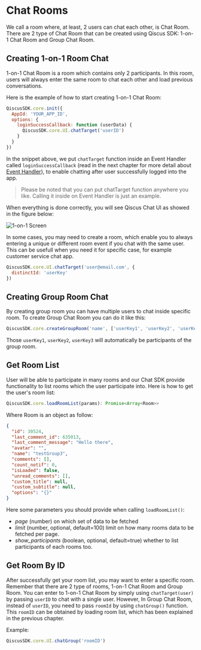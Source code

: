 # Chat Rooms

We call a room where, at least, 2 users can chat each other, is Chat Room. There
are 2 type of Chat Room that can be created using Qiscus SDK: 1-on-1 Chat
Room and Group Chat Room.

## Creating 1-on-1 Room Chat
1-on-1 Chat Room is a room which contains only 2 participants. In this room,
users will always enter the same room to chat each other and load
previous conversations.

Here is the example of how to start creating 1-on-1 Chat Room:
```javascript
QiscusSDK.core.init({
  AppId: 'YOUR_APP_ID',
  options: {
    loginSuccessCallback: function (userData) {
      QiscusSDK.core.UI.chatTarget('userID')
    }
  }
})
```

In the snippet above, we put `chatTarget` function inside an Event Handler
called `loginSuccessCallback`
(read in the next chapter for more detail about [Event Handler](/documentation/web/event-handler)),
to enable chatting after user successfully logged into the app.

> Please be noted that you can put chatTarget function anywhere you like.
> Calling it inside on Event Handler is just an example.

When everything is done correctly, you will see Qiscus Chat UI as showed in
the figure below:

![1-on-1 Screen](https://cdn.rawgit.com/qiscus/qiscus-sdk-web/feature/docs/docs/images/1-on-1-screen.png "1-on-1 Screen")

In some cases, you may need to create a room, which enable you to always
entering a unique or different
room event if you chat with the same user. This can be usefull when you need
it for specific case, for example customer service chat app.
```javascript
QiscusSDK.core.UI.chatTarget('user@email.com', {
  distinctId: 'userKey'
})
```

## Creating Group Room Chat

By creating group room you can have multiple users to chat inside specific room.
To create Group Chat Room you can do it like this:
```javascript
QiscusSDK.core.createGroupRoom('name', ['userKey1', 'userKey2', 'userKey3'])
```
Those `userKey1`, `userKey2`, `userKey3` will automatically be participants of
the group room.

## Get Room List

User will be able to participate in many rooms and our Chat SDK provide
functionality to list rooms which the user participate into. Here is how to get
the user's room list:
```javascript
QiscusSDK.core.loadRoomList(params): Promise<Array<Room>>
```
Where Room is an object as follow:
```json
{
  "id": 30524,
  "last_comment_id": 635013,
  "last_comment_message": "Hello there",
  "avatar": "",
  "name": "testGroup3",
  "comments": [],
  "count_notif": 0,
  "isLoaded": false,
  "unread_comments": [],
  "custom_title": null,
  "custom_subtitle": null,
  "options": "{}"
}
```

Here some parameters you should provide when calling `loadRoomList()`:
- *page* (number) on which set of data to be fetched
- *limit* (number, optional, default=100) limit on how many rooms data to be
  fetched per page.
- *show_participants* (boolean, optional, default=true) whether to list
  participants of each rooms too.

## Get Room By ID

After successfully get your room list, you may want to enter a specific room.
Remember that there are 2 type of rooms, 1-on-1 Chat Room and Group Room.
You can enter to 1-on-1 Chat Room by simply using `chatTarget(user)`
by passing `userID` to chat with a single user. However, In Group Chat Room,
instead of `userID`, you need to pass `roomId` by using `chatGroup()` function.
This `roomID` can be obtained by loading room list, which has been explained in
the previous chapter.

Example:
```javascript
QiscusSDK.core.UI.chatGroup('roomID')
```

